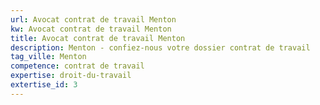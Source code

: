 ```yaml
---
url: Avocat contrat de travail Menton
kw: Avocat contrat de travail Menton
title: Avocat contrat de travail Menton
description: Menton - confiez-nous votre dossier contrat de travail
tag_ville: Menton
competence: contrat de travail
expertise: droit-du-travail
extertise_id: 3
---
```

